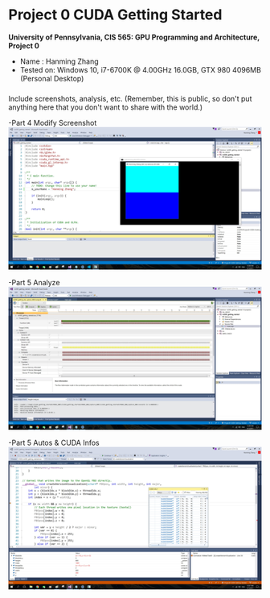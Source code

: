 Project 0 CUDA Getting Started
====================

**University of Pennsylvania, CIS 565: GPU Programming and Architecture, Project 0**

* Name : Hanming Zhang
* Tested on: Windows 10, i7-6700K @ 4.00GHz 16.0GB, GTX 980 4096MB (Personal Desktop)

### 

Include screenshots, analysis, etc. (Remember, this is public, so don't put
anything here that you don't want to share with the world.)

-Part 4 Modify Screenshot
![](images/Part4_Modify.jpg)

-Part 5 Analyze
![](images/Part5_Analyze.jpg)

-Part 5 Autos & CUDA Infos
![](images/Part6_Autos_CUDA_Info.jpg)